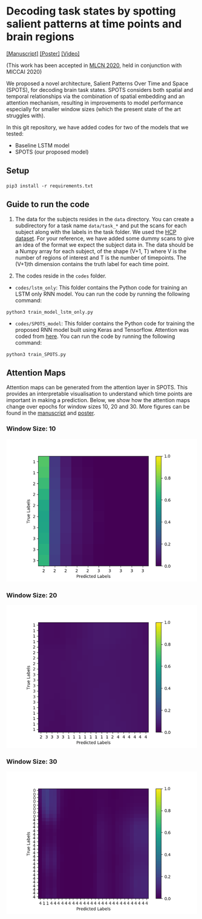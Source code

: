 # Decoding task states by spotting salient patterns at time points and brain regions

[[Manuscript]](https://yihao001.github.io/publications/paper12_manuscript.pdf)
[[Poster]](https://yihao001.github.io/publications/paper12_poster.pdf)
[[Video]](https://yihao001.github.io/publications/paper12_video.mp4)

(This work has been accepted in [MLCN 2020](https://mlcnws.com/2020/08/18/mlcn-2020-accepted-papers/), held in conjunction with MICCAI 2020)

We proposed a novel architecture, Salient Patterns Over Time and Space (SPOTS), for decoding brain task states. SPOTS considers both spatial and temporal relationships via the combination of spatial embedding and an attention mechanism, resulting in improvements to model performance especially for smaller window sizes (which the present state of the art struggles with).

In this git repository, we have added codes for two of the models that we tested:
- Baseline LSTM model
- SPOTS (our proposed model)

## Setup

`pip3 install -r requirements.txt`

## Guide to run the code

1. The data for the subjects resides in the `data` directory. You can create a subdirectory for a task name `data/task_*` and put the scans for each subject along with the labels in the task folder. We used the [HCP dataset](http://www.humanconnectomeproject.org). For your reference, we have added some dummy scans to give an idea of the format we expect the subject data in. The data should be a Numpy array for each subject, of the shape (V+1, T) where V is the number of regions of interest and T is the number of timepoints. The (V+1)th dimension contains the truth label for each time point. 

2. The codes reside in the `codes` folder. 
* `codes/lstm_only`: This folder contains the Python code for training an LSTM only RNN model. You can run the code by running the following command:
```
python3 train_model_lstm_only.py
```

* `codes/SPOTS_model`: This folder contains the Python code for training the proposed RNN model built using Keras and Tensorflow. Attention was coded from [here](https://github.com/thushv89/attention_keras). You can run the code by running the following command:

```
python3 train_SPOTS.py
```

## Attention Maps

Attention maps can be generated from the attention layer in SPOTS. This provides an interpretable visualisation to understand which time points are important in making a prediction. Below, we show how the attention maps change over epochs for window sizes 10, 20 and 30. More figures can be found in the [manuscript](https://yihao001.github.io/publications/paper12_manuscript.pdf) and [poster](https://yihao001.github.io/publications/paper12_poster.pdf).

### Window Size: 10
![chunk-size-10](https://github.com/SCSE-Biomedical-Computing-Group/SPOTS/blob/master/window_size_10.gif)

### Window Size: 20
![chunk-size-20](https://github.com/SCSE-Biomedical-Computing-Group/SPOTS/blob/master/window_size_20.gif)

### Window Size: 30
![chunk-size-30](https://github.com/SCSE-Biomedical-Computing-Group/SPOTS/blob/master/window_size_30.gif)
